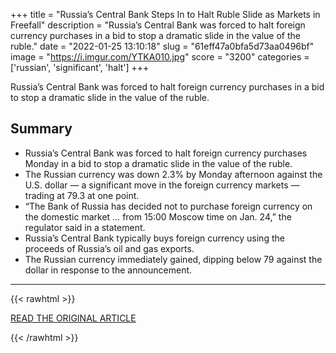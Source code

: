 +++
title = "Russia’s Central Bank Steps In to Halt Ruble Slide as Markets in Freefall"
description = "Russia’s Central Bank was forced to halt foreign currency purchases in a bid to stop a dramatic slide in the value of the ruble."
date = "2022-01-25 13:10:18"
slug = "61eff47a0bfa5d73aa0496bf"
image = "https://i.imgur.com/YTKA010.jpg"
score = "3200"
categories = ['russian', 'significant', 'halt']
+++

Russia’s Central Bank was forced to halt foreign currency purchases in a bid to stop a dramatic slide in the value of the ruble.

## Summary

- Russia’s Central Bank was forced to halt foreign currency purchases Monday in a bid to stop a dramatic slide in the value of the ruble.
- The Russian currency was down 2.3% by Monday afternoon against the U.S. dollar — a significant move in the foreign currency markets — trading at 79.3 at one point.
- “The Bank of Russia has decided not to purchase foreign currency on the domestic market … from 15:00 Moscow time on Jan. 24,” the regulator said in a statement.
- Russia’s Central Bank typically buys foreign currency using the proceeds of Russia’s oil and gas exports.
- The Russian currency immediately gained, dipping below 79 against the dollar in response to the announcement.

---

{{< rawhtml >}}
  <p class="article-category">
    <a target="_blank" href="https://www.themoscowtimes.com/2022/01/24/russias-central-bank-steps-in-to-halt-trade-as-russian-markets-in-freefall-a76130">READ THE ORIGINAL ARTICLE</a>
  </p>
{{< /rawhtml >}}
